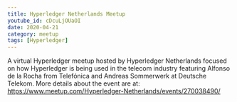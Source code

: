 ```yaml
---
title: Hyperledger Netherlands Meetup
youtube_id: cDcuLjOUaOI
date: 2020-04-21
category: meetup
tags: [Hyperledger]
---
```


A virtual Hyperledger meetup hosted by Hyperledger Netherlands focused on how Hyperledger is being used in the telecom industry featuring Alfonso de la Rocha from Telefónica and Andreas Sommerwerk at Deutsche Telekom.  More details about the event are at: https://www.meetup.com/Hyperledger-Netherlands/events/270038490/